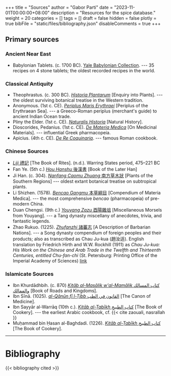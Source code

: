 +++
title = "Sources"
author = "Gabor Parti"
date = "2023-11-01T00:00:00+08:00"
description = "Resources for the spice database."
weight = 20
categories = []
tags = []
draft = false
hidden = false
plotly = true
bibFile = "static/files/bibliography.json"
disableComments = true
+++

## Primary sources

<!-- APA 7th

(Aristotle, 350 B.C.E./1926) OR Aristotle (350 B.C.E./1926)

Aristotle. (1926). Nicomachean ethics (H. Rackham, Trans.). https://doi.org/10.4159/DLCL.aristotle-nicomachean_ethics.1926. (Original work published ca. 350 B.C.E.) -->

### Ancient Near East

* Babylonian Tablets. (c. 1700 BC). [Yale Babylonian Collection](https://babylonian-collection.yale.edu/babylonian-cooking). --- 35 recipes on 4 stone tablets; the oldest recorded recipes in the world.

<!-- https://www.goodnewsnetwork.org/worlds-oldest-recipes-are-stews-from-babylon/ -->

### Classical Antiquity

* Theophrastus. (c. 300 BC). [*Historia Plantarum*](https://en.wikipedia.org/wiki/Historia_Plantarum_(Theophrastus_book)) [Enquiry into Plants]. --- the oldest surviving botanical treatise in the Western tradition.
* Anonymous. (1st c. CE). [*Periplus Maris Erythraei*](https://en.wikipedia.org/wiki/Periplus_of_the_Erythraean_Sea) [Periplus of the Erythraean Sea]. --- a Greeco-Roman periplus (merchant's guide) to ancient Indian Ocean trade.
* Pliny the Elder. (1st c. CE). [*Naturalis Historia*](https://en.wikipedia.org/wiki/Natural_History_(Pliny)) [Natural History].
* Dioscorides, Pedanius. (1st c. CE). [*De Materia Medica*](https://en.wikipedia.org/wiki/De_Materia_Medica) [On Medicinal Materials]. --- influential Greek pharmacopeia.
* Apicius. (4th c. CE). [*De Re Coquinaria*](https://en.wikipedia.org/wiki/Apicius). --- famous Roman cookbook.



### Chinese Sources

* [*Liji* 禮記](https://en.wikipedia.org/wiki/Book_of_Rites) [The Book of Rites]. (n.d.). Warring States period, 475–221 BC
* Fan Ye. (5th c.) [*Hou Hanshu* 後漢書](https://en.wikipedia.org/wiki/Book_of_the_Later_Han) [Book of the Later Han]
* Ji Han. (c. 304). [*Nanfang Caomu Zhuang* 南方草木狀](https://en.wikipedia.org/wiki/Nanfang_Caomu_Zhuang) [Plants of the Southern Regions] --- oldest extant botanical treatise on subtropical plants.
* Li Shizhen. (1578). [*Bencao Gangmu* 本草綱目](https://en.wikipedia.org/wiki/Bencao_Gangmu) [Compendium of Materia Medica]. --- the most comprehensive *bencao* (pharmacopeia) of pre-modern China.
* Duan Chengsi. (9th c.) [*Youyang Zazu* 酉陽雜俎](https://en.wikipedia.org/wiki/Youyang_Zazu) [Miscellaneous Morsels from Youyang]. --- a Tang dynasty miscellany of anecdotes, trivia, and fantastic legends.
* Zhao Rukuo. (1225). [*Zhufanzhi* 諸蕃志](https://en.wikipedia.org/wiki/Zhu_Fan_Zhi) [A Description of Barbarian Nations]. --- a Song dynasty compendium of foreign peoples and their products; also as transcribed as Chau Ju-kua (趙汝适). English translation by Friedrich Hirth and W.W. Rockhill (1911) as *Chau Ju-kua: His Work on the Chinese and Arab Trade in the Twelfth and Thirteenth Centuries, entitled Chu-fan-chi* (St. Petersburg: Printing Office of the Imperial Academy of Sciences) [link](https://archive.org/details/cu31924023289345)

<!-- Tongdian 通典[Comprehensive Statutes] by Du You, Tang, 801 -->

### Islamicate Sources

* Ibn Khurdādhbih. (c. 870) [*Kitāb al-Masālik w'al-Mamālik* <span class="arabic-text" dir="rtl"> كتاب اﻟﻤﺴﺎﻟﻚ واﻟﻤﻤﺎﻟﻚ<span>](https://en.wikipedia.org/wiki/Al-Masalik_w%27al-Mamalik) [Book of Roads and Kingdoms].
* Ibn Sīnā. (1025). [*al-Qānūn fī l-Ṭibb* <span class="arabic-text" dir="rtl">القانون في الطب</span>](https://en.wikipedia.org/wiki/The_Canon_of_Medicine) [The Canon of Medicine].
* Ibn Sayyār al-Warrāq (10th c.). [*Kitāb al-Ṭabīkh* <span class="arabic-text" dir="rtl">كتاب الطبيخ</span>](https://en.wikipedia.org/wiki/Kitab_al-Tabikh) [The Book of Cookery]. --- the earliest Arabic cookbook, cf. {{< cite zaouali, nasrallah }}
* Muḥammad bin Ḥasan al-Baghdadi. (1226). [*Kitāb al-Ṭabīkh* <span class="arabic-text" dir="rtl">كتاب الطبيخ</span>](https://en.wikipedia.org/wiki/Kitab_al-Tabikh) [The Book of Cookery].

<!-- 
Kangxi Zidian 康熙字典[Kangxi Dictionary] 1716
Kitāb Al-ʿAyn كتاب العين [The Source] by al-Khalīl b. Aḥmad al-Farāhīdī, ca. 786
Liji 禮記[The Book of Rites] Warring States period, 475–221 bc
Lisān al-ʿArab لسان العرب [Tongue of the Arabs] 1290
Quan Tangshi 全唐詩[Complete Tang Poems] poetry collection, 1705
Shennong Bencaojing 神農本草經[Shennong’s Classic Herbal] ca. 200 ad
Shiwu Bencao 食物本草[Materia Medica of Food] Ming, 1621
Shuowen Jiezi 說文解字[Discussing Writing and Explaining Characters] 100 ad
Suśrutasaṃhitā सुश्रतु सं िहता [Suśruta’s Compendium] ca. 600 ad
Tongdian 通典[Comprehensive Statutes] by Du You, Tang, 801
Xinxiu Bencao 新修本草[Newly Revised Materia Medica] Tang, 659

...

<!-- * [*al-Masalik w'al-Mamalik*](https://en.wikipedia.org/wiki/Al-Masalik_w%27al-Mamalik), Abu al-Hasan Ali ibn al-Husayn al-Mas'udi, 10th c. CE
* [*Kitab al-Tabikh*](https://en.wikipedia.org/wiki/Kitab_al-Tabikh), Ibn Sayyar al-Warraq, 10th c. CE
* [*Kitab al-Diryaq*](https://en.wikipedia.org/wiki/Kitab_al-Diryaq), Ibn al-Baitar, 13th c. CE -->
<!-- * [*Kitab al-Tabikh*](https://en.wikipedia.org/wiki/Kitab_al-Tabikh), Muhammad bin Hasan al-Baghdadi, 13th c. CE -->

<!-- ### Middle Ages, Reneissance, and the European Age of Exploration (5th-17th c.) -->

<!-- * 
* Bartolomeo Sacchi (il Platina). (1474). [*De honesta voluptate et valetudine*](https://en.wikipedia.org/wiki/De_honesta_voluptate_et_valetudine) [On Right Pleasure and Good Health]. --- the first printed cookbook.
* Bartolomeo Scappi. (1570). [*Opera*](https://en.wikipedia.org/wiki/Bartolomeo_Scappi) [Works]. --- monumental Italian cookbook from the first celebrity chef of Europe.
* Marco Polo
* Ibn Battuta
* Zheng He
* Niccolò Da Conti
* Tomé Pires
* Fernão Mendes Pinto??
* Bartolomeu Dias
* 
* Christopher Columbus
* Vasco da Gama
* Francisco Pizarro
* Pigafetta
* Garcia de Orta
* Jan Huygen van Linschoten
* Pierre Poivre -->

<!-- * Jean Anthelme Brillat-Savarin. (1825). [*Physiologie du goût*](https://en.wikipedia.org/wiki/Brillat-Savarin) [The Physiology of Taste]. --- an entertaining treatise on eating and gastronomical though. -->

<!-- ## Secondary sources -->

<!-- # Resources -->


***

# Bibliography

{{< bibliography cited >}}